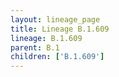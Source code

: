 ```yaml
---
layout: lineage_page
title: Lineage B.1.609
lineage: B.1.609
parent: B.1
children: ['B.1.609']
---
```

